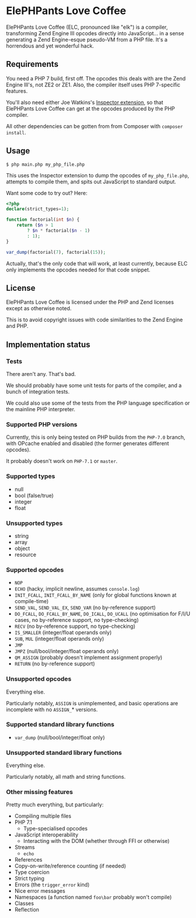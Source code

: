 ElePHPants Love Coffee
======================

ElePHPants Love Coffee (ELC, pronounced like "elk") is a compiler, transforming Zend Engine III opcodes directly into JavaScript... in a sense generating a Zend Engine-esque pseudo-VM from a PHP file. It's a horrendous and yet wonderful hack.

Requirements
------------

You need a PHP 7 build, first off. The opcodes this deals with are the Zend Engine III's, not ZE2 or ZE1. Also, the compiler itself uses PHP 7-specific features.

You'll also need either Joe Watkins's [Inspector extension](https://github.com/krakjoe/inspector), so that ElePHPants Love Coffee can get at the opcodes produced by the PHP compiler.

All other dependencies can be gotten from from Composer with `composer install`.

Usage
-----

    $ php main.php my_php_file.php

This uses the Inspector extension to dump the opcodes of `my_php_file.php`, attempts to compile them, and spits out JavaScript to standard output.

Want some code to try out? Here:

```php
<?php
declare(strict_types=1);

function factorial(int $n) {
    return ($n > 1
        ? $n * factorial($n - 1)
        : 1);
}

var_dump(factorial(7), factorial(15));
```

Actually, that's the only code that will work, at least currently, because ELC only implements the opcodes needed for that code snippet.

License
-------

ElePHPants Love Coffee is licensed under the PHP and Zend licenses except as otherwise noted.

This is to avoid copyright issues with code similarities to the Zend Engine and PHP.

Implementation status
---------------------

### Tests

There aren't any. That's bad.

We should probably have some unit tests for parts of the compiler, and a bunch of integration tests.

We could also use some of the tests from the PHP language specification or the mainline PHP interpreter.

### Supported PHP versions

Currently, this is only being tested on PHP builds from the `PHP-7.0` branch, with OPcache enabled and disabled (the former generates different opcodes).

It probably doesn't work on `PHP-7.1` or `master`.

### Supported types

* null
* bool (false/true)
* integer
* float

### Unsupported types

* string
* array
* object
* resource

### Supported opcodes

* `NOP`
* `ECHO` (hacky, implicit newline, assumes `console.log`)
* `INIT_FCALL`, `INIT_FCALL_BY_NAME` (only for global functions known at compile-time)
* `SEND_VAL`, `SEND_VAL_EX`, `SEND_VAR` (no by-reference support)
* `DO_FCALL`, `DO_FCALL_BY_NAME`, `DO_ICALL`, `DO_UCALL` (no optimisation for F/I/U cases, no by-reference support, no type-checking)
* `RECV` (no by-reference support, no type-checking)
* `IS_SMALLER` (integer/float operands only)
* `SUB`, `MUL` (integer/float operands only)
* `JMP`
* `JMPZ` (null/bool/integer/float operands only)
* `QM_ASSIGN` (probably doesn't implement assignment properly)
* `RETURN` (no by-reference support)

### Unsupported opcodes

Everything else.

Particularly notably, `ASSIGN` is unimplemented, and basic operations are incomplete with no `ASSIGN_`\* versions.

### Supported standard library functions

* `var_dump` (null/bool/integer/float only)

### Unsupported standard library functions

Everything else.

Particularly notably, all math and string functions.

### Other missing features

Pretty much everything, but particularly:

* Compiling multiple files
* PHP 7.1
  * Type-specialised opcodes
* JavaScript interoperability
  * Interacting with the DOM (whether through FFI or otherwise)
* Streams
  * `echo`
* References
* Copy-on-write/reference counting (if needed)
* Type coercion
* Strict typing
* Errors (the `trigger_error` kind)
* Nice error messages
* Namespaces (a function named `foo\bar` probably won't compile)
* Classes
* Reflection
